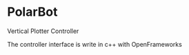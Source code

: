 # PolarBot
Vertical Plotter Controller 

The controller interface is write in c++ with OpenFrameworks
